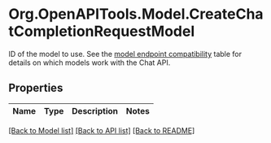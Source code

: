# Org.OpenAPITools.Model.CreateChatCompletionRequestModel
ID of the model to use. See the [model endpoint compatibility](/docs/models/model-endpoint-compatibility) table for details on which models work with the Chat API.

## Properties

Name | Type | Description | Notes
------------ | ------------- | ------------- | -------------

[[Back to Model list]](../README.md#documentation-for-models) [[Back to API list]](../README.md#documentation-for-api-endpoints) [[Back to README]](../README.md)

